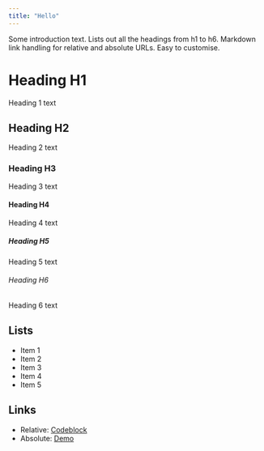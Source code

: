 ```yaml
---
title: "Hello"
---
```


Some introduction text. Lists out all the headings from h1 to h6. Markdown link handling for relative and absolute URLs. Easy to customise.

# Heading H1
Heading 1 text

## Heading H2
Heading 2 text

### Heading H3
Heading 3 text

#### Heading H4
Heading 4 text

##### Heading H5
Heading 5 text

###### Heading H6
Heading 6 text

## Lists
- Item 1
- Item 2
- Item 3
- Item 4
- Item 5

## Links

* Relative: [Codeblock](/codeblock)
* Absolute: [Demo](https://learn.hasura.io/graphql/react)
